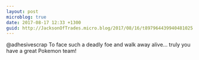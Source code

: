 ```yaml
---
layout: post
microblog: true
date: 2017-08-17 12:33 +1300
guid: http://JacksonOfTrades.micro.blog/2017/08/16/t897964439940481025.html
---
```

@adhesivescrap To face such a deadly foe and walk away alive... truly you have a great Pokemon team!
